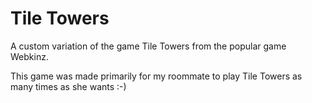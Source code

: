 # Tile Towers
A custom variation of the game Tile Towers from the popular game Webkinz.

This game was made primarily for my roommate to play Tile Towers as many times as she wants :-)
